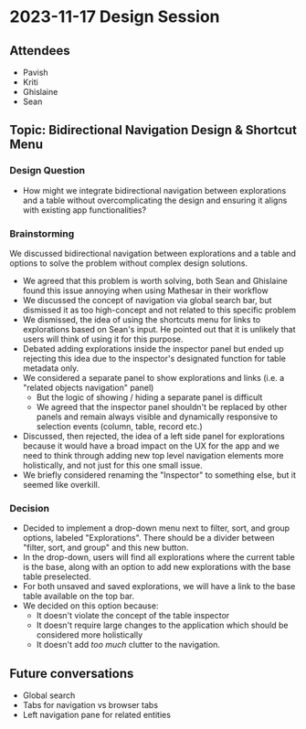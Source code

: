 # 2023-11-17 Design Session

## Attendees

- Pavish
- Kriti
- Ghislaine
- Sean

## Topic: Bidirectional Navigation Design & Shortcut Menu

### Design Question

- How might we integrate bidirectional navigation between explorations and a table without overcomplicating the design and ensuring it aligns with existing app functionalities?

### Brainstorming
We discussed bidirectional navigation between explorations and a table and options to solve the problem without complex design solutions.

- We agreed that this problem is worth solving, both Sean and Ghislaine found this issue annoying when using Mathesar in their workflow
- We discussed the concept of navigation via global search bar, but dismissed it as too high-concept and not related to this specific problem 
- We dismissed, the idea of using the shortcuts menu for links to explorations based on Sean's input. He pointed out that it is unlikely that users will think of using it for this purpose.
- Debated adding explorations inside the inspector panel but ended up rejecting this idea due to the inspector's designated function for table metadata only.
- We considered a separate panel to show explorations and links (i.e. a "related objects navigation" panel)
    - But the logic of showing / hiding a separate panel is difficult
    - We agreed that the inspector panel shouldn't be replaced by other panels and remain always visible and dynamically responsive to selection events (column, table, record etc.)
- Discussed, then rejected, the idea of a left side panel for explorations because it would have a broad impact on the UX for the app and we need to think through adding new top level navigation elements more holistically, and not just for this one small issue.
- We briefly considered renaming the "Inspector" to something else, but it seemed like overkill.

### Decision
- Decided to implement a drop-down menu next to filter, sort, and group options, labeled "Explorations". There should be a divider between "filter, sort, and group" and this new button.
- In the drop-down, users will find all explorations where the current table is the base, along with an option to add new explorations with the base table preselected.
- For both unsaved and saved explorations, we will have a link to the base table available on the top bar. 
- We decided on this option because:
    - It doesn't violate the concept of the table inspector
    - It doesn't require large changes to the application which should be considered more holistically
    - It doesn't add _too much_ clutter to the navigation.

## Future conversations
- Global search
- Tabs for navigation vs browser tabs
- Left navigation pane for related entities
